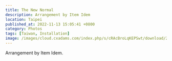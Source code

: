 ```yaml
---
title: The New Normal
description: Arrangement by Item Idem
location: Taipei
published_at: 2022-11-13 15:05:41 +0800
category: Photos
tags: [Taiwan, Installation]
image: /images/cloud.cxadams.com/index.php/s/cRAcBroLqKEPSwt/download/20190525-2357_Taipei_Cyril_L1003569-0.jpg
---
```


Arrangement by Item Idem.
